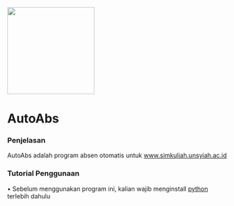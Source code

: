 <img src="" width="200x300">
<h1>AutoAbs</h1>

<h3>Penjelasan</h3>
<p>AutoAbs adalah program absen otomatis untuk <a href='https://simkuliah.unsyiah.ac.id'>www.simkuliah.unsyiah.ac.id</a></p>

<h3>Tutorial Penggunaan</h3>
<p>• Sebelum menggunakan program ini, kalian wajib menginstall <a href='https://www.python.org/'>python</a> terlebih dahulu</p>
